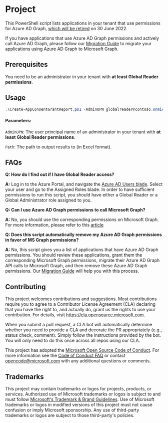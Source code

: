 # Project

This PowerShell script lists applications in your tenant that use permissions for Azure AD Graph, [which will be retired](https://techcommunity.microsoft.com/t5/azure-active-directory-identity/update-your-applications-to-use-microsoft-authentication-library/ba-p/1257363) on 30 June 2022. 

If you have applications that use Azure AD Graph permissions and actively call Azure AD Graph, please follow our [Migration Guide](https://docs.microsoft.com/en-us/graph/migrate-azure-ad-graph-planning-checklist) to migrate your applications using Azure AD Graph to Microsoft Graph. 

## Prerequisites
You need to be an administrator in your tenant with **at least Global Reader permissions**. 

## Usage

```powershell
.\Create-AppConsentGrantReport.ps1 -AdminUPN globalreader@contoso.onmicrosoft.com -Path .\output.xlsx
```
#### Parameters:
`AdminUPN`: The user principal name of an administrator in your tenant with **at least Global Reader permissions**.

`Path`: The path to output results to (in Excel format).


## FAQs

**Q: How do I find out if I have Global Reader access?**

**A:** Log in to the Azure Portal, and navigate the [Azure AD Users blade](https://portal.azure.com/#blade/Microsoft_AAD_IAM/UsersManagementMenuBlade/MsGraphUsers). Select your user and go to the Assigned Roles blade. In order to have sufficient permissions to run this script, you should have either a Global Reader or a Global Administrator role assigned to you.  

**Q: Can I use Azure AD Graph permissions to call Microsoft Graph?**

**A:** No, you should use the corresponding permissions on Microsoft Graph. For more information, please refer to this [article](https://docs.microsoft.com/en-us/graph/migrate-azure-ad-graph-app-registration)

**Q: Does this script automatically remove my Azure AD Graph permissions in favor of MS Graph permissions?**

**A:** No, this script gives you a list of applications that have Azure AD Graph permissions. You should review these applications, grant them the corresponding Microsoft Graph permissions, migrate their Azure AD Graph API calls to Microsoft Graph, and then remove these Azure AD Graph permissions. Our [Migration Guide](https://docs.microsoft.com/en-us/graph/migrate-azure-ad-graph-planning-checklist) will help you with this process. 

## Contributing

This project welcomes contributions and suggestions.  Most contributions require you to agree to a
Contributor License Agreement (CLA) declaring that you have the right to, and actually do, grant us
the rights to use your contribution. For details, visit https://cla.opensource.microsoft.com.

When you submit a pull request, a CLA bot will automatically determine whether you need to provide
a CLA and decorate the PR appropriately (e.g., status check, comment). Simply follow the instructions
provided by the bot. You will only need to do this once across all repos using our CLA.

This project has adopted the [Microsoft Open Source Code of Conduct](https://opensource.microsoft.com/codeofconduct/).
For more information see the [Code of Conduct FAQ](https://opensource.microsoft.com/codeofconduct/faq/) or
contact [opencode@microsoft.com](mailto:opencode@microsoft.com) with any additional questions or comments.

## Trademarks

This project may contain trademarks or logos for projects, products, or services. Authorized use of Microsoft 
trademarks or logos is subject to and must follow 
[Microsoft's Trademark & Brand Guidelines](https://www.microsoft.com/en-us/legal/intellectualproperty/trademarks/usage/general).
Use of Microsoft trademarks or logos in modified versions of this project must not cause confusion or imply Microsoft sponsorship.
Any use of third-party trademarks or logos are subject to those third-party's policies.
